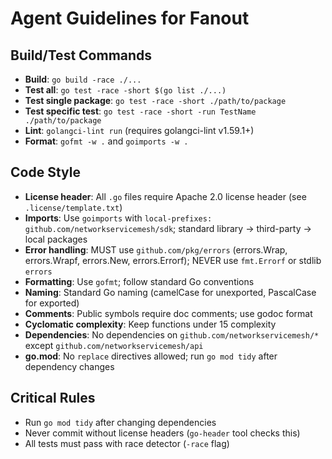 # Agent Guidelines for Fanout

## Build/Test Commands
- **Build**: `go build -race ./...`
- **Test all**: `go test -race -short $(go list ./...)`
- **Test single package**: `go test -race -short ./path/to/package`
- **Test specific test**: `go test -race -short -run TestName ./path/to/package`
- **Lint**: `golangci-lint run` (requires golangci-lint v1.59.1+)
- **Format**: `gofmt -w .` and `goimports -w .`

## Code Style
- **License header**: All `.go` files require Apache 2.0 license header (see `.license/template.txt`)
- **Imports**: Use `goimports` with `local-prefixes: github.com/networkservicemesh/sdk`; standard library → third-party → local packages
- **Error handling**: MUST use `github.com/pkg/errors` (errors.Wrap, errors.Wrapf, errors.New, errors.Errorf); NEVER use `fmt.Errorf` or stdlib `errors`
- **Formatting**: Use `gofmt`; follow standard Go conventions
- **Naming**: Standard Go naming (camelCase for unexported, PascalCase for exported)
- **Comments**: Public symbols require doc comments; use godoc format
- **Cyclomatic complexity**: Keep functions under 15 complexity
- **Dependencies**: No dependencies on `github.com/networkservicemesh/*` except `github.com/networkservicemesh/api`
- **go.mod**: No `replace` directives allowed; run `go mod tidy` after dependency changes

## Critical Rules
- Run `go mod tidy` after changing dependencies
- Never commit without license headers (`go-header` tool checks this)
- All tests must pass with race detector (`-race` flag)
